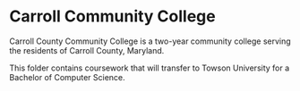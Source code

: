 # Carroll Community College
Carroll County Community College is a two-year community college serving the residents of Carroll County, Maryland.

This folder contains coursework that will transfer to Towson University for a Bachelor of Computer Science.
